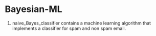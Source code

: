 # Bayesian-ML

1. naive_Bayes_classifier contains a machine learning algorithm that implements a classifier for spam and non spam email.